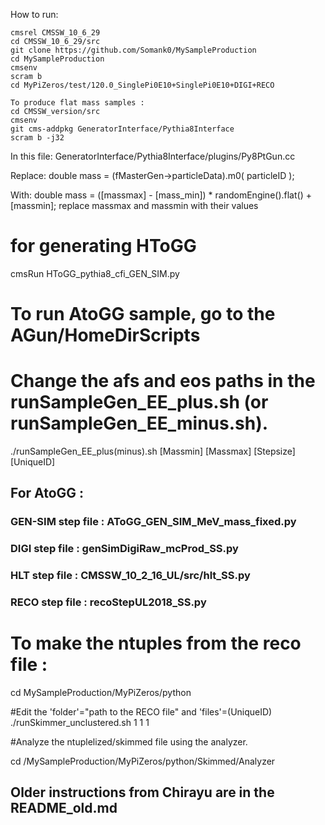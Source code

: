 How to run:
```
cmsrel CMSSW_10_6_29
cd CMSSW_10_6_29/src
git clone https://github.com/Somank0/MySampleProduction
cd MySampleProduction
cmsenv
scram b
cd MyPiZeros/test/120.0_SinglePi0E10+SinglePi0E10+DIGI+RECO
```

```
To produce flat mass samples :
cd CMSSW_version/src
cmsenv
git cms-addpkg GeneratorInterface/Pythia8Interface
scram b -j32
```

In this file: GeneratorInterface/Pythia8Interface/plugins/Py8PtGun.cc

Replace: double mass = (fMasterGen->particleData).m0( particleID );

With: double mass = ([massmax] - [mass_min]) * randomEngine().flat() + [massmin];    replace massmax and massmin with their values


# for generating HToGG

cmsRun HToGG_pythia8_cfi_GEN_SIM.py

# To run AtoGG sample, go to the AGun/HomeDirScripts 

# Change the afs and eos paths in the runSampleGen_EE_plus.sh (or runSampleGen_EE_minus.sh).

./runSampleGen_EE_plus(minus).sh [Massmin] [Massmax] [Stepsize] [UniqueID]

## For AtoGG :

### GEN-SIM step file : AToGG_GEN_SIM_MeV_mass_fixed.py

### DIGI step file : genSimDigiRaw_mcProd_SS.py

### HLT step file :  CMSSW_10_2_16_UL/src/hlt_SS.py

### RECO step file : recoStepUL2018_SS.py

# To make the ntuples from the reco file :

cd MySampleProduction/MyPiZeros/python

#Edit the 'folder'="path to the RECO file" and 'files'=(UniqueID)
./runSkimmer_unclustered.sh 1 1 1

#Analyze the ntuplelized/skimmed file using the analyzer.

cd /MySampleProduction/MyPiZeros/python/Skimmed/Analyzer


## Older instructions from Chirayu are in the README_old.md
